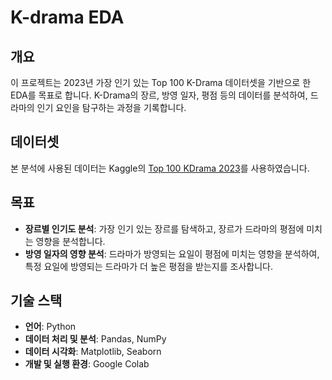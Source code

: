 # K-drama EDA

## 개요
이 프로젝트는 2023년 가장 인기 있는 Top 100 K-Drama 데이터셋을 기반으로 한 EDA를 목표로 합니다.
K-Drama의 장르, 방영 일자, 평점 등의 데이터를 분석하여, 드라마의 인기 요인을 탐구하는 과정을 기록합니다.

## 데이터셋
본 분석에 사용된 데이터는 Kaggle의 [Top 100 KDrama 2023](https://www.kaggle.com/datasets/gianinamariapetrascu/top-100-k-drama-2023)를 사용하였습니다.

## 목표
- **장르별 인기도 분석**: 가장 인기 있는 장르를 탐색하고, 장르가 드라마의 평점에 미치는 영향을 분석합니다.
- **방영 일자의 영향 분석**: 드라마가 방영되는 요일이 평점에 미치는 영향을 분석하여, 특정 요일에 방영되는 드라마가 더 높은 평점을 받는지를 조사합니다.

## 기술 스택
- **언어**: Python
- **데이터 처리 및 분석**: Pandas, NumPy
- **데이터 시각화**: Matplotlib, Seaborn
- **개발 및 실행 환경**: Google Colab
